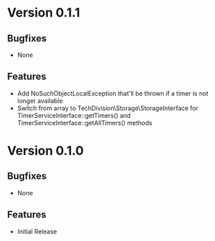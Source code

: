 # Version 0.1.1

## Bugfixes

* None

## Features

* Add NoSuchObjectLocalException that'll be thrown if a timer is not longer available
* Switch from array to TechDivision\Storage\StorageInterface for TimerServiceInterface::getTimers() and TimerServiceInterface::getAllTimers() methods

# Version 0.1.0

## Bugfixes

* None

## Features

* Initial Release